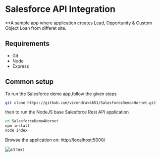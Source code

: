 Salesforce API Integration 
=====================

**A sample app where application creates Lead, Opportunity & Custom Object Loan from differet site.

## Requirements
* Git
* Node
* Express

## Common setup

To run the Salesforce demo app,follow the given steps

```bash
git clone https://github.com/virendrak4651/SalesforceDemo4Hornet.git
```
then to run the NodeJS base Salesforce Rest API application
```bash
cd SalesforceDemo4Hornet
npm install
node index
```
Browse the application on: http://localhost:5000/


![alt text](Salesforce_Demo.gif "Description goes here")





